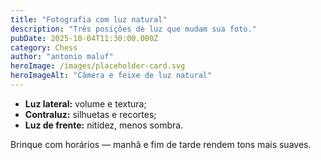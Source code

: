 ```yaml
---
title: "Fotografia com luz natural"
description: "Três posições de luz que mudam sua foto."
pubDate: 2025-10-04T11:30:00.000Z
category: Chess
author: "antonio maluf"
heroImage: /images/placeholder-card.svg
heroImageAlt: "Câmera e feixe de luz natural"
---
```


- **Luz lateral:** volume e textura;
- **Contraluz:** silhuetas e recortes;
- **Luz de frente:** nitidez, menos sombra.

Brinque com horários — manhã e fim de tarde rendem tons mais suaves.